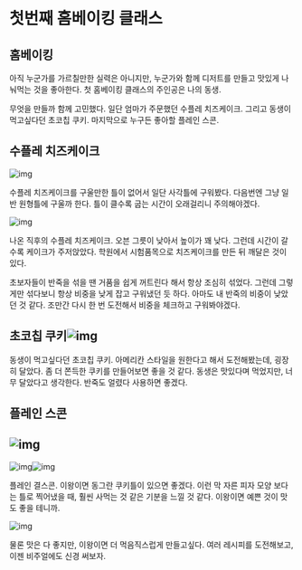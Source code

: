 # 첫번째 홈베이킹 클래스



## 홈베이킹

아직 누군가를 가르칠만한 실력은 아니지만, 누군가와 함께 디저트를 만들고 맛있게 나눠먹는 것을 좋아한다. 첫 홈베이킹 클래스의 주인공은 나의 동생.

무엇을 만들까 함께 고민했다. 일단 엄마가 주문했던 수플레 치즈케이크. 그리고 동생이 먹고싶다던 초코칩 쿠키. 마지막으로 누구든 좋아할 플레인 스콘.





## 수플레 치즈케이크

![img](https://raw.githubusercontent.com/EasternJade/mdblog/master/baking/home1.assets/img-20211116231755143.jpg)

수플레 치즈케이크를 구울만한 틀이 없어서 일단 사각틀에 구워봤다. 다음번엔 그냥 일반 원형틀에 구울까 한다. 틀이 클수록 굽는 시간이 오래걸리니 주의해야겠다.



![img](https://raw.githubusercontent.com/EasternJade/mdblog/master/baking/home1.assets/img.jpg)

나온 직후의 수플레 치즈케이크. 오븐 그릇이 낮아서 높이가 꽤 낮다. 그런데 시간이 갈수록 케이크가 주저앉았다. 학원에서 시험품목으로 치즈케이크를 만든 뒤 깨달은 것이 있다.

초보자들이 반죽을 섞을 땐 거품을 쉽게 꺼트린다 해서 항상 조심히 섞었다. 그런데 그렇게만 섞다보니 항상 비중을 낮게 잡고 구워냈던 듯 하다. 아마도 내 반죽의 비중이 낮았던 것 같다. 조만간 다시 한 번 도전해서 비중을 체크하고 구워봐야겠다. 





## 초코칩 쿠키![img](https://raw.githubusercontent.com/EasternJade/mdblog/master/baking/home1.assets/img-20211116231756255.png)

동생이 먹고싶다던 초코칩 쿠키. 아메리칸 스타일을 원한다고 해서 도전해봤는데, 굉장히 달았다. 좀 더 쫀득한 쿠키를 만들어보면 좋을 것 같다. 동생은 맛있다며 먹었지만, 너무 달았다고 생각한다. 반죽도 얼렸다 사용하면 좋겠다.





## 플레인 스콘

## ![img](https://raw.githubusercontent.com/EasternJade/mdblog/master/baking/home1.assets/img-20211116231756222.jpg)

![img](https://raw.githubusercontent.com/EasternJade/mdblog/master/baking/home1.assets/img-20211116231756244.jpg)![img](https://raw.githubusercontent.com/EasternJade/mdblog/master/baking/home1.assets/img.png)

플레인 결스콘. 이왕이면 동그란 쿠키틀이 있으면 좋겠다. 이런 막 자른 피자 모양 보다는 틀로 찍어냈을 때, 훨씬 사먹는 것 같은 기분을 느낄 것 같다. 이왕이면 예쁜 것이 맛도 좋을 테니까.





![img](https://raw.githubusercontent.com/EasternJade/mdblog/master/baking/home1.assets/img-20211116231754631.jpg)

물론 맛은 다 좋지만, 이왕이면 더 먹음직스럽게 만들고싶다. 여러 레시피를 도전해보고, 이젠 비주얼에도 신경 써보자.

 

